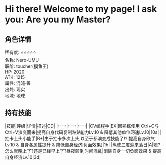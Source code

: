 # Hi there! Welcome to my page! I ask you: Are you my Master?
## 角色详情     
稀有度: :star::star::star::star::star:     
名称: Nero-UMU     
职阶: toucher(摸鱼王)     
HP: 2020     
ATK: 1215     
属性: 混沌·善     
出处: 现实     
地域: 地球     

## 持有技能     
|技能|评级|详情|描述|CD|
|:---:|:---:|:---:|
|CV编程手|EX|因熟练使用 Ctrl+C与 Ctrl+V演变而来|提高自身代码复制粘贴能力Lv.10 & 降低其他单位网速Lv.10|10s|
|抽卡上头小能手|B+|由于抽卡多次上头,以至于都演变成技能了!?|提高自身欧气Lv.10 & 自身各属性提升 & 降低自身经济[负面效果]|1h|
|纵使三度迎来落日|A|嗯?怎么就晚上了?还是已经早上了?昼夜颠倒,时间混乱|消除自身一切负面效果 & 提高自身经济Lv.10|3d|

